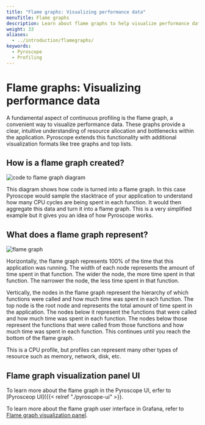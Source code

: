 ```yaml
---
title: "Flame graphs: Visualizing performance data"
menuTitle: Flame graphs
description: Learn about flame graphs to help visualize performance data.
weight: 33
aliases:
  - ../introduction/flamegraphs/
keywords:
  - Pyroscope
  - Profiling
---
```


# Flame graphs: Visualizing performance data

A fundamental aspect of continuous profiling is the flame graph, a convenient way to visualize performance data.
These graphs provide a clear, intuitive understanding of resource allocation and bottlenecks within the application. Pyroscope extends this functionality with additional visualization formats like tree graphs and top lists.

## How is a flame graph created?

![code to flame graph diagram](https://grafana.com/static/img/pyroscope/code-to-flamegraph-animation.gif)

This diagram shows how code is turned into a flame graph. In this case Pyroscope would sample the stacktrace of your application to understand how many CPU cycles are being spent in each function. It would then aggregate this data and turn it into a flame graph. This is a very simplified example but it gives you an idea of how Pyroscope works.

## What does a flame graph represent?

![flame graph](https://grafana.com/static/img/pyroscope/pyroscope-flamegraph-2023-11-30.png)

Horizontally, the flame graph represents 100% of the time that this application was running.
The width of each node represents the amount of time spent in that function.
The wider the node, the more time spent in that function. The narrower the node, the less time spent in that function.

Vertically, the nodes in the flame graph represent the hierarchy of which functions were called and how much time was spent in each function.
The top node is the root node and represents the total amount of time spent in the application.
The nodes below it represent the functions that were called and how much time was spent in each function.
The nodes below those represent the functions that were called from those functions and how much time was spent in each function.
This continues until you reach the bottom of the flame graph.

This is a CPU profile, but profiles can represent many other types of resource such as memory, network, disk, etc.

## Flame graph visualization panel UI

To learn more about the flame graph in the Pyroscope UI, erfer to [Pyrosceop UI]({{< relref "./pyroscope-ui" >}}.

To learn more about the flame graph user interface in Grafana, refer to [Flame graph visualization panel](https://grafana.com/docs/grafana-cloud/visualizations/panels-visualizations/visualizations/flame-graph).
